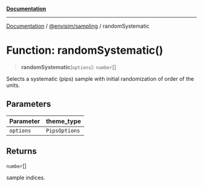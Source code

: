 [**Documentation**](../../../README.md)

---

[Documentation](../../../README.md) / [@envisim/sampling](../README.md) / randomSystematic

# Function: randomSystematic()

> **randomSystematic**(`options`): `number`[]

Selects a systematic (pips) sample with initial randomization of order of the units.

## Parameters

| Parameter | theme_type    |
| --------- | ------------- |
| `options` | `PipsOptions` |

## Returns

`number`[]

sample indices.
